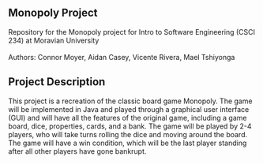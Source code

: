 ## Monopoly Project
Repository for the Monopoly project for Intro to Software Engineering (CSCI 234) at Moravian University
<br><br>Authors: Connor Moyer, Aidan Casey, Vicente Rivera, Mael Tshiyonga

## Project Description

This project is a recreation of the classic board game Monopoly. The game will be implemented in Java and played through
a graphical user interface (GUI) and will have all the features of the original game, including a game board, dice,
properties, cards, and a bank. The game will be played by 2-4 players, who will take turns rolling the dice and moving around
the board. The game will have a win condition, which will be the last player standing after all other players have gone bankrupt.
